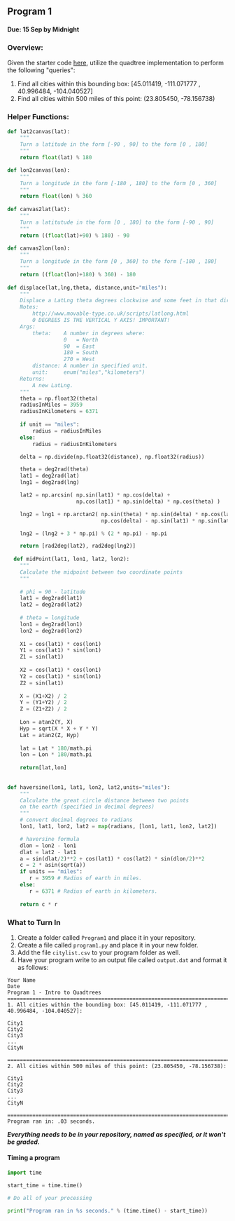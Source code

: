 ## Program 1 
#### Due: 15 Sep by Midnight

### Overview:

Given the starter code [here](https://raw.githubusercontent.com/rugbyprof/4553-Spatial-DS/master/Summer_15/QuadtreeExample.py), utilize the quadtree implementation to perform the following "queries":

1. Find all cities within this bounding box: [45.011419, -111.071777 , 40.996484, -104.040527]
2. Find all cities within 500 miles of this point: (23.805450, -78.156738)

### Helper Functions:

```python
def lat2canvas(lat):
    """
    Turn a latitude in the form [-90 , 90] to the form [0 , 180]
    """
    return float(lat) % 180

def lon2canvas(lon):
    """
    Turn a longitude in the form [-180 , 180] to the form [0 , 360]
    """
    return float(lon) % 360
    
def canvas2lat(lat): 
    """
    Turn a latitutude in the form [0 , 180] to the form [-90 , 90]
    """
    return ((float(lat)+90) % 180) - 90
    
def canvas2lon(lon):
    """
    Turn a longitude in the form [0 , 360] to the form [-180 , 180]
    """
    return ((float(lon)+180) % 360) - 180
    
def displace(lat,lng,theta, distance,unit="miles"):
    """
    Displace a LatLng theta degrees clockwise and some feet in that direction.
    Notes:
        http://www.movable-type.co.uk/scripts/latlong.html
        0 DEGREES IS THE VERTICAL Y AXIS! IMPORTANT!
    Args:
        theta:    A number in degrees where:
                  0   = North
                  90  = East
                  180 = South
                  270 = West
        distance: A number in specified unit.
        unit:     enum("miles","kilometers")
    Returns:
        A new LatLng.
    """
    theta = np.float32(theta)
    radiusInMiles = 3959
    radiusInKilometers = 6371
    
    if unit == "miles":
        radius = radiusInMiles
    else:
        radius = radiusInKilometers

    delta = np.divide(np.float32(distance), np.float32(radius))

    theta = deg2rad(theta)
    lat1 = deg2rad(lat)
    lng1 = deg2rad(lng)

    lat2 = np.arcsin( np.sin(lat1) * np.cos(delta) +
                      np.cos(lat1) * np.sin(delta) * np.cos(theta) )

    lng2 = lng1 + np.arctan2( np.sin(theta) * np.sin(delta) * np.cos(lat1),
                              np.cos(delta) - np.sin(lat1) * np.sin(lat2))

    lng2 = (lng2 + 3 * np.pi) % (2 * np.pi) - np.pi

    return [rad2deg(lat2), rad2deg(lng2)]
    
  def midPoint(lat1, lon1, lat2, lon2):
    """
    Calculate the midpoint between two coordinate points
    """
         
    # phi = 90 - latitude
    lat1 = deg2rad(lat1)
    lat2 = deg2rad(lat2)
         
    # theta = longitude
    lon1 = deg2rad(lon1)
    lon2 = deg2rad(lon2)
    
    X1 = cos(lat1) * cos(lon1)
    Y1 = cos(lat1) * sin(lon1)
    Z1 = sin(lat1)
    
    X2 = cos(lat1) * cos(lon1)
    Y2 = cos(lat1) * sin(lon1)
    Z2 = sin(lat1)
    
    X = (X1+X2) / 2
    Y = (Y1+Y2) / 2
    Z = (Z1+Z2) / 2
    
    Lon = atan2(Y, X)
    Hyp = sqrt(X * X + Y * Y)
    Lat = atan2(Z, Hyp)
    
    lat = Lat * 180/math.pi
    lon = Lon * 180/math.pi
    
    return[lat,lon]
    
    
def haversine(lon1, lat1, lon2, lat2,units="miles"):
    """
    Calculate the great circle distance between two points 
    on the earth (specified in decimal degrees)
    """
    # convert decimal degrees to radians 
    lon1, lat1, lon2, lat2 = map(radians, [lon1, lat1, lon2, lat2])

    # haversine formula 
    dlon = lon2 - lon1 
    dlat = lat2 - lat1 
    a = sin(dlat/2)**2 + cos(lat1) * cos(lat2) * sin(dlon/2)**2
    c = 2 * asin(sqrt(a)) 
    if units == "miles":
       r = 3959 # Radius of earth in miles.
    else:
       r = 6371 # Radius of earth in kilometers.
       
    return c * r
```

### What to Turn In

1. Create a folder called `Program1` and place it in your repository.
2. Create a file called `program1.py` and place it in your new folder.
3. Add the file `citylist.csv` to your program folder as well.
4. Have your program write to an output file called `output.dat` and format it as follows:

```
Your Name
Date
Program 1 - Intro to Quadtrees
============================================================================================
1. All cities within the bounding box: [45.011419, -111.071777 , 40.996484, -104.040527]:

City1
City2
City3
...
CityN

============================================================================================
2. All cities within 500 miles of this point: (23.805450, -78.156738):

City1
City2
City3
...
CityN

============================================================================================
Program ran in: .03 seconds.
```

***Everything needs to be in your repository, named as specified, or it won't be graded.***

#### Timing a program

```python
import time

start_time = time.time()

# Do all of your processing

print("Program ran in %s seconds." % (time.time() - start_time))
```


